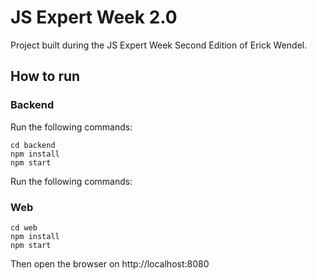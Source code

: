 # JS Expert Week 2.0

Project built during the JS Expert Week Second Edition of Erick Wendel.


## How to run

### Backend

Run the following commands:

```shell
cd backend
npm install
npm start
```

Run the following commands:

### Web

```shell
cd web
npm install
npm start
```

Then open the browser on http://localhost:8080